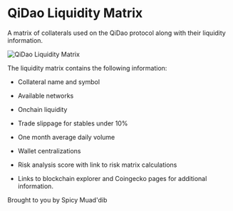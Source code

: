 # QiDao Liquidity Matrix

A matrix of collaterals used on the QiDao protocol along with their liquidity information.

![QiDao Liquidity Matrix](https://github.com/spicy-muaddib/qidao_liquidity_matrix/blob/main/qidao_liquidity_matrix.png?raw=true)

The liquidity matrix contains the following information:

* Collateral name and symbol

* Available networks

* Onchain liquidity

* Trade slippage for stables under 10%

* One month average daily volume

* Wallet centralizations

* Risk analysis score with link to risk matrix calculations

* Links to blockchain explorer and Coingecko pages for additional information.

Brought to you by Spicy Muad'dib
